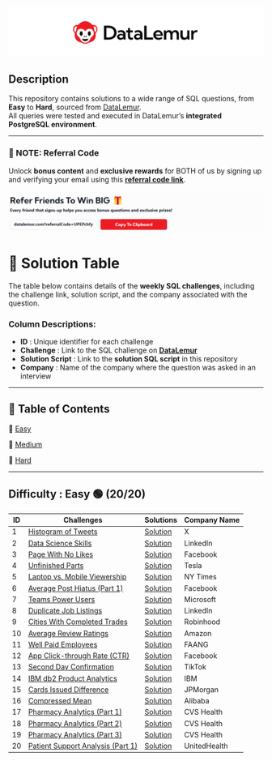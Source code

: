 [![Alt Text](https://github.com/Kishan0705/Kishan-SQL-Portfolio/blob/main/Images/DL.png?raw=true)](https://datalemur.com/profile)

## Description  
This repository contains solutions to a wide range of SQL questions, from **Easy** to **Hard**, sourced from [DataLemur](https://datalemur.com/).  
All queries were tested and executed in DataLemur’s **integrated PostgreSQL environment**.  

---

### 📝 NOTE: Referral Code  
Unlock **bonus content** and **exclusive rewards** for BOTH of us by signing up and verifying your email using this **[referral code link](https://datalemur.com?referralCode=UPEPchfy)**.  

[![Referral Code](https://github.com/Kishan0705/Kishan-SQL-Portfolio/blob/main/Images/DL_RC.png?raw=true)](https://datalemur.com?referralCode=UPEPchfy)

# 📌 Solution Table  

The table below contains details of the **weekly SQL challenges**, including the challenge link, solution script, and the company associated with the question.  

### **Column Descriptions:**  
- **ID**  : Unique identifier for each challenge  
- **Challenge**  : Link to the SQL challenge on **[DataLemur](https://datalemur.com/)**  
- **Solution Script**  : Link to the **solution SQL script** in this repository  
- **Company**  : Name of the company where the question was asked in an interview  

---

## 📖 **Table of Contents**  

 🔹 [Easy](easy)  
 
 🔹 [Medium](medium)  
 
 🔹 [Hard](hard)  

---

## Difficulty : Easy 🟢 (20/20)


| ID  | Challenges                                | Solutions  | Company Name |
| --- | ----------------------------------------- | ---------- | ------------- |
| 1   | [Histogram of Tweets](https://datalemur.com/questions/sql-histogram-tweets) | [Solution](https://github.com/Kishan0705/Kishan-SQL-Portfolio/blob/main/Data_Lemur_Solutions/Easy/Histogram_of%20_tweets.md#histogram-of-tweets) | X |
| 2   | [Data Science Skills](https://datalemur.com/questions/matching-skills) | [Solution](https://github.com/Kishan0705/Kishan-SQL-Portfolio/blob/main/Data_Lemur_Solutions/Easy/Data_Science_Skills.md#data-science-skills) | LinkedIn |
| 3   | [Page With No Likes](https://datalemur.com/questions/sql-page-with-no-likes) | [Solution](https://github.com/Kishan0705/Kishan-SQL-Portfolio/blob/main/Data_Lemur_Solutions/Easy/Page_With_No_Likes.md#problem-statement) | Facebook |
| 4   | [Unfinished Parts](https://datalemur.com/questions/tesla-unfinished-parts) | [Solution](https://github.com/Kishan0705/Kishan-SQL-Portfolio/blob/main/Data_Lemur_Solutions/Easy/Unfinished_Parts.md#problem-statement) | Tesla |
| 5   | [Laptop vs. Mobile Viewership](https://datalemur.com/questions/laptop-mobile-viewership) | [Solution](https://github.com/Kishan0705/Kishan-SQL-Portfolio/blob/main/Data_Lemur_Solutions/Easy/Laptop%20vs.%20Mobile%20Viewership.md#problem-statement) | NY Times |
| 6   | [Average Post Hiatus (Part 1)](https://datalemur.com/questions/sql-average-post-hiatus-1) | [Solution](https://github.com/Kishan0705/Kishan-SQL-Portfolio/blob/main/Data_Lemur_Solutions/Easy/Average%20Post%20Hiatus%20(Part%201).md#problem-statement) | Facebook |
| 7   | [Teams Power Users](https://datalemur.com/questions/teams-power-users) | [Solution](https://github.com/Kishan0705/Kishan-SQL-Portfolio/blob/main/Data_Lemur_Solutions/Easy/Teams%20Power%20Users.md#problem-statement) | Microsoft |
| 8   | [Duplicate Job Listings](https://datalemur.com/questions/duplicate-job-listings) | [Solution](https://github.com/Kishan0705/Kishan-SQL-Portfolio/blob/main/Data_Lemur_Solutions/Easy/Duplicate%20Job%20Listings.md#problem-statement) | LinkedIn |
| 9   | [Cities With Completed Trades](https://datalemur.com/questions/completed-trades) | [Solution](https://github.com/Kishan0705/Kishan-SQL-Portfolio/blob/main/Data_Lemur_Solutions/Easy/Cities%20With%20Completed%20Trades.md#problem-statement-cities-with-completed-trades) | Robinhood |
| 10  | [Average Review Ratings](https://datalemur.com/questions/sql-avg-review-ratings) | [Solution](https://github.com/Kishan0705/Kishan-SQL-Portfolio/blob/main/Data_Lemur_Solutions/Easy/Average%20Review%20Ratings.md#problem-statement) | Amazon |
| 11  | [Well Paid Employees](https://datalemur.com/questions/sql-well-paid-employees) | [Solution](https://github.com/Kishan0705/Kishan-SQL-Portfolio/blob/main/Data_Lemur_Solutions/Easy/Well%20Paid%20Employees.md#well-paid-employees) | FAANG |
| 12  | [App Click-through Rate (CTR)](https://datalemur.com/questions/click-through-rate) | [Solution](https://github.com/Kishan0705/Kishan-SQL-Portfolio/blob/main/Data_Lemur_Solutions/Easy/App%20Click-through%20Rate%20(CTR).md#problem-statement) | Facebook |
| 13  | [Second Day Confirmation](https://datalemur.com/questions/second-day-confirmation) | [Solution](https://github.com/Kishan0705/Kishan-SQL-Portfolio/blob/main/Data_Lemur_Solutions/Easy/Second%20Day%20Confirmation.md#problem-statement-) | TikTok |
| 14  | [IBM db2 Product Analytics](https://datalemur.com/questions/sql-ibm-db2-product-analytics) | [Solution](https://github.com/Kishan0705/Kishan-SQL-Portfolio/blob/main/Data_Lemur_Solutions/Easy/IBM%20Db2%20Product%20Analytics.md#problem-statement-ibm-db2-product-analytics) | IBM |
| 15  | [Cards Issued Difference](https://datalemur.com/questions/cards-issued-difference) | [Solution](https://github.com/Kishan0705/Kishan-SQL-Portfolio/blob/main/Data_Lemur_Solutions/Easy/Cards%20Issued%20Difference.md#problem-statement) | JPMorgan |
| 16  | [Compressed Mean](https://datalemur.com/questions/alibaba-compressed-mean) | [Solution](https://github.com/Kishan0705/Kishan-SQL-Portfolio/blob/main/Data_Lemur_Solutions/Easy/Compressed%20Mean.md#problem-statement) | Alibaba |
| 17  | [Pharmacy Analytics (Part 1)](https://datalemur.com/questions/top-profitable-drugs) | [Solution](https://github.com/Kishan0705/Kishan-SQL-Portfolio/blob/main/Data_Lemur_Solutions/Easy/Pharmacy%20Analytics%20(Part%201).md#problem-statement) | CVS Health |
| 18  | [Pharmacy Analytics (Part 2)](https://datalemur.com/questions/non-profitable-drugs) | [Solution](https://github.com/Kishan0705/Kishan-SQL-Portfolio/blob/main/Data_Lemur_Solutions/Easy/Pharmacy%20Analytics%20(Part%202).md#problem-statement) | CVS Health |
| 19  | [Pharmacy Analytics (Part 3)](https://datalemur.com/questions/total-drugs-sales) | [Solution](https://github.com/Kishan0705/Kishan-SQL-Portfolio/blob/main/Data_Lemur_Solutions/Easy/Pharmacy%20Analytics%20(Part%203).md#problem-statement-) | CVS Health |
| 20  | [Patient Support Analysis (Part 1)](https://datalemur.com/questions/frequent-callers) | [Solution](https://github.com/Kishan0705/Kishan-SQL-Portfolio/blob/main/Data_Lemur_Solutions/Easy/Patient%20Support%20Analysis%20(Part%201).md#problem-statement-) | UnitedHealth |

